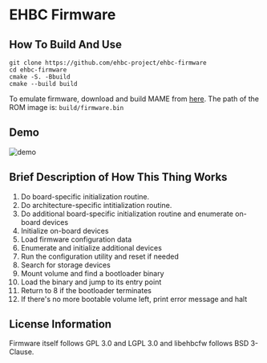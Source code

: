 # EHBC Firmware

## How To Build And Use

```shell
git clone https://github.com/ehbc-project/ehbc-firmware
cd ehbc-firmware
cmake -S. -Bbuild
cmake --build build
```

To emulate firmware, download and build MAME from [here](https://github.com/ehbc-project/ehbc-mame).
The path of the ROM image is: `build/firmware.bin`

## Demo

![demo](demo.gif)

## Brief Description of How This Thing Works

1. Do board-specific initialization routine.
2. Do architecture-specific intitialization routine.
3. Do additional board-specific initialization routine and enumerate on-board devices
4. Initialize on-board devices
5. Load firmware configuration data
6. Enumerate and initialize additional devices
7. Run the configuration utility and reset if needed
8. Search for storage devices
9. Mount volume and find a bootloader binary
10. Load the binary and jump to its entry point
11. Return to 8 if the bootloader terminates
12. If there's no more bootable volume left, print error message and halt

## License Information

Firmware itself follows GPL 3.0 and LGPL 3.0 and libehbcfw follows BSD 3-Clause.
